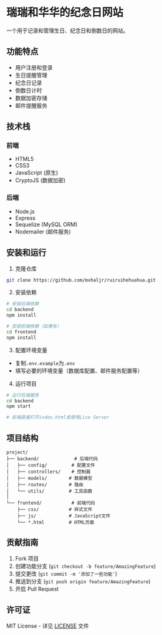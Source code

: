 # 瑞瑞和华华的纪念日网站

一个用于记录和管理生日、纪念日和倒数日的网站。

## 功能特点

- 用户注册和登录
- 生日提醒管理
- 纪念日记录
- 倒数日计时
- 数据加密存储
- 邮件提醒服务

## 技术栈

### 前端
- HTML5
- CSS3
- JavaScript (原生)
- CryptoJS (数据加密)

### 后端
- Node.js
- Express
- Sequelize (MySQL ORM)
- Nodemailer (邮件服务)

## 安装和运行

1. 克隆仓库
```bash
git clone https://github.com/mxhaljr/ruiruihehuahua.git
```

2. 安装依赖
```bash
# 安装后端依赖
cd backend
npm install

# 安装前端依赖（如果有）
cd frontend
npm install
```

3. 配置环境变量
- 复制`.env.example`为`.env`
- 填写必要的环境变量（数据库配置、邮件服务配置等）

4. 运行项目
```bash
# 运行后端服务
cd backend
npm start

# 前端直接打开index.html或使用Live Server
```

## 项目结构

```
project/
├── backend/             # 后端代码
│   ├── config/         # 配置文件
│   ├── controllers/    # 控制器
│   ├── models/        # 数据模型
│   ├── routes/        # 路由
│   └── utils/         # 工具函数
│
└── frontend/           # 前端代码
    ├── css/           # 样式文件
    ├── js/            # JavaScript文件
    └── *.html         # HTML页面
```

## 贡献指南

1. Fork 项目
2. 创建功能分支 (`git checkout -b feature/AmazingFeature`)
3. 提交更改 (`git commit -m '添加了一些功能'`)
4. 推送到分支 (`git push origin feature/AmazingFeature`)
5. 开启 Pull Request

## 许可证

MIT License - 详见 [LICENSE](LICENSE) 文件 